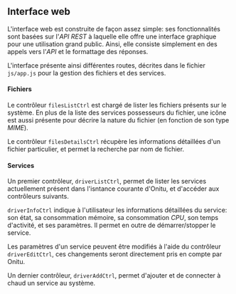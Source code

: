 ## Interface web

L'interface web est construite de façon assez simple: ses fonctionnalités sont basées sur l'*API REST* à laquelle elle offre une interface graphique pour une utilisation grand public. Ainsi, elle consiste simplement en des appels vers l'*API* et le formattage des réponses.

L'interface présente ainsi différentes routes, décrites dans le fichier `js/app.js` pour la gestion des fichiers et des services.

#### Fichiers

Le contrôleur `filesListCtrl` est chargé de lister les fichiers présents sur le système. En plus de la liste des services possesseurs du fichier, une icône est aussi présente pour décrire la nature du fichier (en fonction de son type *MIME*).

Le contrôleur `filesDetailsCtrl` récupère les informations détaillées d'un fichier particulier, et permet la recherche par nom de fichier.

#### Services

Un premier contrôleur, `driverListCtrl`, permet de lister les services actuellement présent dans l'isntance courante d'Onitu, et d'accéder aux contrôleurs suivants.

`driverInfoCtrl` indique à l'utilisateur les informations détaillées du service: son état, sa consommation mémoire, sa consommation *CPU*, son temps d'activité, et ses paramètres. Il permet en outre de démarrer/stopper le service.

Les paramètres d'un service peuvent être modifiés à l'aide du contrôleur `driverEditCtrl`, ces changements seront directement pris en compte par Onitu.

Un dernier contrôleur, `driverAddCtrl`, permet d'ajouter et de connecter à chaud un service au système.
